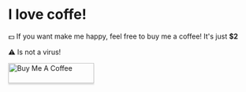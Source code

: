 # I love coffe!

💵 If you want make me happy, feel free to buy me a coffee! It's just **$2**

⚠️ Is not a virus! 

<a href="https://www.buymeacoffee.com/100hnomeunome" target="_blank"><img src="https://www.buymeacoffee.com/assets/img/custom_images/orange_img.png" alt="Buy Me A Coffee" style="height: 41px !important;width: 174px !important;box-shadow: 0px 3px 2px 0px rgba(190, 190, 190, 0.5) !important;-webkit-box-shadow: 0px 3px 2px 0px rgba(190, 190, 190, 0.5) !important;" ></a>

